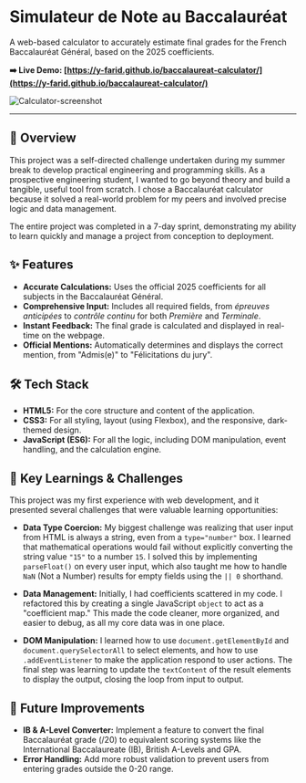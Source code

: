 # Simulateur de Note au Baccalauréat

A web-based calculator to accurately estimate final grades for the French Baccalauréat Général, based on the 2025 coefficients.

**➡️ Live Demo: [https://y-farid.github.io/baccalaureat-calculator/](https://y-farid.github.io/baccalaureat-calculator/)**

![Calculator-screenshot](https://github.com/user-attachments/assets/bcc5330a-ea9d-49e3-8807-6786357c3499)

---

## 🚀 Overview

This project was a self-directed challenge undertaken during my summer break to develop practical engineering and programming skills. As a prospective engineering student, I wanted to go beyond theory and build a tangible, useful tool from scratch. I chose a Baccalauréat calculator because it solved a real-world problem for my peers and involved precise logic and data management.

The entire project was completed in a 7-day sprint, demonstrating my ability to learn quickly and manage a project from conception to deployment.

## ✨ Features

*   **Accurate Calculations:** Uses the official 2025 coefficients for all subjects in the Baccalauréat Général.
*   **Comprehensive Input:** Includes all required fields, from *épreuves anticipées* to *contrôle continu* for both *Première* and *Terminale*.
*   **Instant Feedback:** The final grade is calculated and displayed in real-time on the webpage.
*   **Official Mentions:** Automatically determines and displays the correct mention, from "Admis(e)" to "Félicitations du jury".

## 🛠️ Tech Stack

*   **HTML5:** For the core structure and content of the application.
*   **CSS3:** For all styling, layout (using Flexbox), and the responsive, dark-themed design.
*   **JavaScript (ES6):** For all the logic, including DOM manipulation, event handling, and the calculation engine.

## 🧠 Key Learnings & Challenges

This project was my first experience with web development, and it presented several challenges that were valuable learning opportunities:

*   **Data Type Coercion:** My biggest challenge was realizing that user input from HTML is always a string, even from a `type="number"` box. I learned that mathematical operations would fail without explicitly converting the string value `"15"` to a number `15`. I solved this by implementing `parseFloat()` on every user input, which also taught me how to handle `NaN` (Not a Number) results for empty fields using the `|| 0` shorthand.

*   **Data Management:** Initially, I had coefficients scattered in my code. I refactored this by creating a single JavaScript `object` to act as a "coefficient map." This made the code cleaner, more organized, and easier to debug, as all my core data was in one place.

*   **DOM Manipulation:** I learned how to use `document.getElementById` and `document.querySelectorAll` to select elements, and how to use `.addEventListener` to make the application respond to user actions. The final step was learning to update the `textContent` of the result elements to display the output, closing the loop from input to output.

## 🔮 Future Improvements

*   **IB & A-Level Converter:** Implement a feature to convert the final Baccalauréat grade (/20) to equivalent scoring systems like the International Baccalaureate (IB), British A-Levels and GPA.
*   **Error Handling:** Add more robust validation to prevent users from entering grades outside the 0-20 range.
